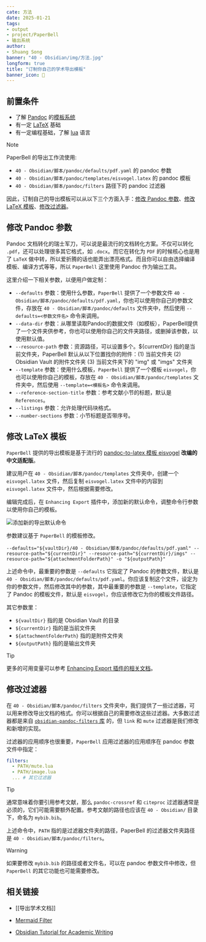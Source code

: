 ```yaml
---
cate: 方法
date: 2025-01-21
tags:
- output
- project/PaperBell
- 输出系统
author:
- Shuang Song
banner: "40 - Obsidian/img/方法.jpg"
longform: true
title: "订制你自己的学术导出模板"
banner_icon: 🧭
---
```


## 前置条件

- 了解 [Pandoc](https://pandoc.org/) 的[模板系统](https://pandoc.org/MANUAL.html#templates)
- 有一定 [LaTeX](https://www.latex-project.org/) 基础
- 有一定编程基础，了解 [lua](https://www.lua.org/) 语言

>[!note]
> PaperBell 的导出工作流使用:
>
> - `40 - Obsidian/脚本/pandoc/defaults/pdf.yaml` 的 pandoc 参数
> - `40 - Obsidian/脚本/pandoc/templates/eisvogel.latex` 的 pandoc 模板
> - `40 - Obsidian/脚本/pandoc/filters` 路径下的 pandoc 过滤器

因此，订制自己的导出模板可以从以下三个方面入手：[修改 Pandoc 参数](#修改-pandoc-参数)、[修改 LaTeX 模板](#修改-latex-模板)、[修改过滤器](#修改过滤器)。

## 修改 Pandoc 参数

Pandoc 文档转化的瑞士军刀，可以说是最流行的文档转化方案。不仅可以转化 `.pdf`，还可以处理很多其它格式，如 `.docx`。而它在转化为 `PDF` 的时候核心也是用了 `LaTeX` 做中转，所以爱折腾的话也能弄出漂亮格式。而且你可以自由选择编译模板、编译方式等等，所以 `PaperBell` 这里使用 Pandoc 作为输出工具。

这里介绍一下相关参数，以便用户做定制：

- `--defaults` 参数：使用什么参数，`PaperBell` 提供了一个参数文件 `40 - Obsidian/脚本/pandoc/defaults/pdf.yaml`，你也可以使用你自己的参数文件，存放在 `40 - Obsidian/脚本/pandoc/defaults` 文件夹中，然后使用 `--defaults=<参数文件名>` 命令来调用。
- `--data-dir` 参数：从哪里读取Pandoc的数据文件（如模板），PaperBell提供了一个文件夹供参考，你也可以使用你自己的文件夹路径，或删掉该参数，以使用默认值。
- `--resource-path` 参数：资源路径，可以设置多个。${currentDir} 指的是当前文件夹，PaperBell 默认从以下位置找你的附件：(1) 当前文件夹 (2) Obsidian Vault 的附件文件夹 (3) 当前文件夹下的 "img" 或 "imgs" 文件夹
- `--template` 参数：使用什么模板，`PaperBell` 提供了一个模板 `eisvogel`，你也可以使用你自己的模板，存放在 `40 - Obsidian/脚本/pandoc/templates` 文件夹中，然后使用 `--template=<模板名>` 命令来调用。
- `--reference-section-title` 参数：参考文献小节的标题，默认是 `References`。
- `--listings` 参数：允许处理代码块格式。
- `--number-sections` 参数：小节标题是否带序号。

## 修改 LaTeX 模板

`PaperBell` 提供的导出模板是基于流行的 [pandoc-to-latex 模板 eisvogel](https://github.com/Wandmalfarbe/pandoc-latex-template) **改编的中文适配版**。

建议用户在 `40 - Obsidian/脚本/pandoc/templates` 文件夹中，创建一个 `eisvogel.latex` 文件，然后复制 `eisvogel.latex` 文件中的内容到 `eisvogel.latex` 文件中，然后根据需要修改。

编辑完成后，在 `Enhancing Export` 插件中，添加新的默认命令，调整命令行参数以使用你自己的模板。

![添加新的导出默认命令](https://songshgeo-picgo-1302043007.cos.ap-beijing.myqcloud.com/uPic/CleanShot%202025-01-21%20at%2009.28.53@2x.png)

参数建议基于 `PaperBell` 的模板修改。

```shell
--defaults="${vaultDir}/40 - Obsidian/脚本/pandoc/defaults/pdf.yaml" --resource-path="${currentDir}" --resource-path="${currentDir}/imgs" --resource-path="${attachmentFolderPath}" -o "${outputPath}"
```

上述命令中，最重要的参数是 `--defaults` 它指定了 Pandoc 的参数文件，默认是 `40 - Obsidian/脚本/pandoc/defaults/pdf.yaml`。你应该复制这个文件，设定为你的参数文件，然后修改其中的参数，其中最重要的参数是 `--template`，它指定了 Pandoc 的模板文件，默认是 `eisvogel`，你应该修改它为你的模板文件路径。

其它参数里：

- `${vaultDir}` 指的是 Obsidian Vault 的目录
- `${currentDir}` 指的是当前文件夹
- `${attachmentFolderPath}` 指的是附件文件夹
- `${outputPath}` 指的是输出文件夹

> [!tip]
> 更多的可用变量可以参考 [Enhancing Export 插件的相关文档](https://github.com/mokeyish/obsidian-enhancing-export#variables)。

## 修改过滤器

在 `40 - Obsidian/脚本/pandoc/filters` 文件夹中，我们提供了一些过滤器，可以用来修改导出文档的格式。你可以根据自己的需要修改这些过滤器。大多数过滤器都是来自 [`obsidian-pandoc-filters` 库](https://github.com/zcysxy/obsidian-pandoc-filters) 的，但 `link` 和 `mute` 过滤器是我们修改和新增的实现。

过滤器的应用顺序也很重要，`PaperBell` 应用过滤器的应用顺序在 pandoc 参数文件中指定：

```yaml
filters:
  - PATH/mute.lua
  - PATH/image.lua
  ... # 其它过滤器
```

> [!tip]
> 通常意味着你要引用参考文献，那么 `pandoc-crossref` 和 `citeproc` 过滤器通常是必须的，它们可能需要额外配置。参考文献的路径也应该在 `40 - Obsidian/` 目录下，命名为 `mybib.bib`。

上述命令中，`PATH` 指的是过滤器文件夹的路径，PaperBell 的过滤器文件夹路径是 `40 - Obsidian/脚本/pandoc/filters`。

> [!warning]
> 如果要修改 `mybib.bib` 的路径或者文件名，可以在 pandoc 参数文件中修改，但 `PaperBell` 的其它功能也可能需要修改。

## 相关链接

- [[导出学术文档]]

- [Mermaid Filter](https://github.com/raghur/mermaid-filter)
- [Obsidian Tutorial for Academic Writing](https://betterhumans.pub/obsidian-tutorial-for-academic-writing-87b038060522)
